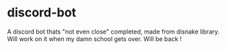 # discord-bot
A discord bot thats "not even close" completed, made from disnake library.
Will work on it when my damn school gets over.
Will be back !
